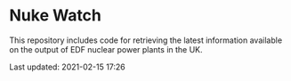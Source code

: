 # Nuke Watch

This repository includes code for retrieving the latest information available on the output of EDF nuclear power plants in the UK.

Last updated: 2021-02-15 17:26